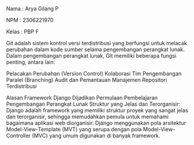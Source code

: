 Nama : Arya Gilang P

NPM : 2306221970

Kelas : PBP F

Git adalah sistem kontrol versi terdistribusi yang berfungsi untuk melacak perubahan dalam kode sumber selama pengembangan perangkat lunak. Dalam pengembangan perangkat lunak, Git memiliki beberapa fungsi penting, antara lain:

Pelacakan Perubahan (Version Control)
Kolaborasi Tim
Pengembangan Paralel (Branching)
Audit dan Pemantauan
Manajemen Repositori Terdistribusi

Alasan Framework Django Dijadikan Permulaan Pembelajaran Pengembangan Perangkat Lunak
Struktur yang Jelas dan Terorganisir: Django adalah framework yang memiliki struktur proyek yang sangat jelas dan terorganisir, sehingga memudahkan pemula untuk memahami bagaimana aplikasi web diorganisir. Django menggunakan pola arsitektur Model-View-Template (MVT) yang serupa dengan pola Model-View-Controller (MVC) yang umum digunakan di banyak framework.